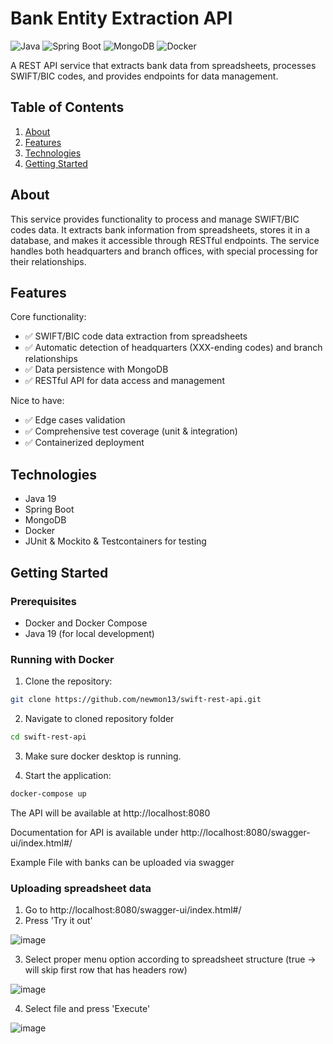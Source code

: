 # Bank Entity Extraction API

![Java](https://img.shields.io/badge/Java-19-brightgreen)
![Spring Boot](https://img.shields.io/badge/Spring%20Boot-3.4.3-green)
![MongoDB](https://img.shields.io/badge/MongoDB-Latest-success)
![Docker](https://img.shields.io/badge/Docker-Enabled-blue)

A REST API service that extracts bank data from spreadsheets, processes SWIFT/BIC codes, and provides endpoints for data management.

## Table of Contents

1. [About](#about)
2. [Features](#features)
3. [Technologies](#technologies)
4. [Getting Started](#getting-started)

## About

This service provides functionality to process and manage SWIFT/BIC codes data. It extracts bank information from spreadsheets, stores it in a database, and makes it accessible through RESTful endpoints. The service handles both headquarters and branch offices, with special processing for their relationships.

## Features

Core functionality:
- ✅ SWIFT/BIC code data extraction from spreadsheets
- ✅ Automatic detection of headquarters (XXX-ending codes) and branch relationships
- ✅ Data persistence with MongoDB
- ✅ RESTful API for data access and management

Nice to have:
- ✅ Edge cases validation
- ✅ Comprehensive test coverage (unit & integration)
- ✅ Containerized deployment

## Technologies

- Java 19
- Spring Boot
- MongoDB
- Docker
- JUnit & Mockito & Testcontainers for testing

## Getting Started

### Prerequisites

- Docker and Docker Compose
- Java 19 (for local development)

### Running with Docker

1. Clone the repository:
```bash
git clone https://github.com/newmon13/swift-rest-api.git
```
2. Navigate to cloned repository folder
```bash
cd swift-rest-api
```
3. Make sure docker desktop is running.
   
4. Start the application:
```bash
docker-compose up
```

The API will be available at http://localhost:8080

Documentation for API is available under http://localhost:8080/swagger-ui/index.html#/

Example File with banks can be uploaded via swagger

### Uploading spreadsheet data

1. Go to http://localhost:8080/swagger-ui/index.html#/
2. Press 'Try it out'
   
![image](https://github.com/user-attachments/assets/660edaa7-b6e2-40fe-af5c-4efb9f94f06a)

3. Select proper menu option according to spreadsheet structure (true -> will skip first row that has headers row)
   
![image](https://github.com/user-attachments/assets/2c282826-4c03-4ce2-bfa0-6c2dc0708387)

4. Select file and press 'Execute'
   
![image](https://github.com/user-attachments/assets/c7d46bc2-b1cd-4fcb-b664-8c4faba88d73)


